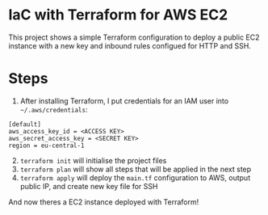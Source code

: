 # IaC with Terraform for AWS EC2

This project shows a simple Terraform configuration to deploy a public EC2 instance with a new key and inbound rules configued for HTTP and SSH.

# Steps

1. After installing Terraform, I put credentials for an IAM user into ```~/.aws/credentials```:
```
[default]
aws_access_key_id = <ACCESS KEY>
aws_secret_access_key = <SECRET KEY>
region = eu-central-1
```
2. ```terraform init``` will initialise the project files
3. ```terraform plan``` will show all steps that will be applied in the next step
4. ```terraform apply``` will deploy the ```main.tf``` configuration to AWS, output public IP, and create new key file for SSH

And now theres a EC2 instance deployed with Terraform!